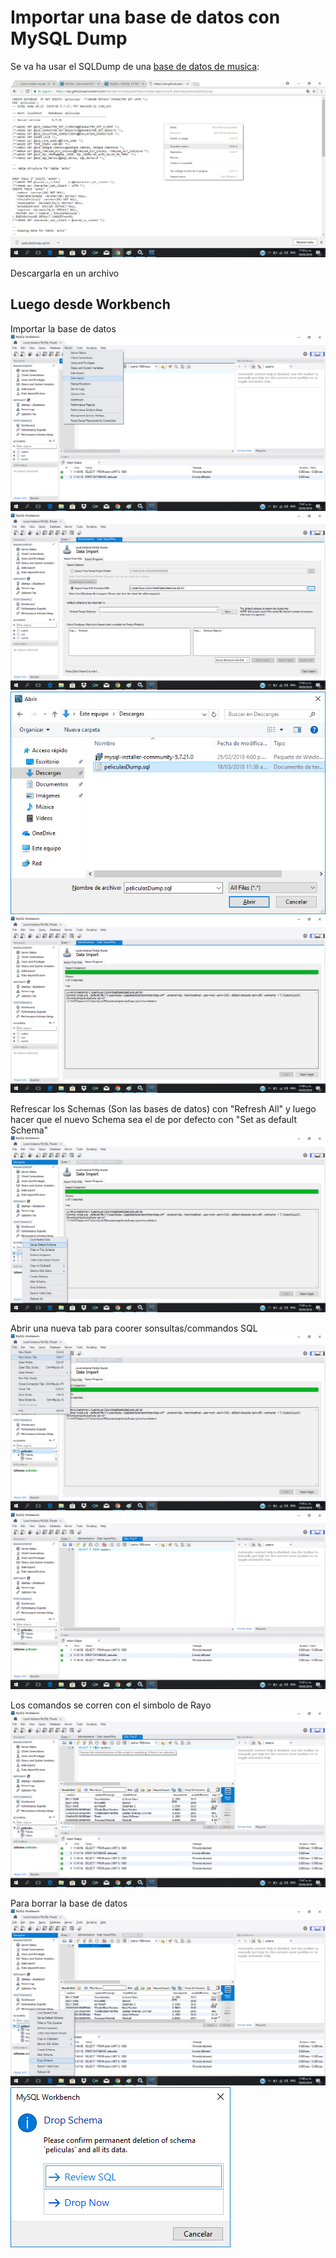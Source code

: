 # Importar una base de datos con MySQL Dump

Se va ha usar el SQLDump de una [base de datos de musica](https://raw.githubusercontent.com/lefunal/cursoBaseDeDatos/master/ejercicios/4-peliculas/peliculasDump.sql):

![alt text](./import00.png "Img")

Descargarla en un archivo

## Luego desde Workbench

Importar la base de datos
![alt text](./import1.png "Img")
![alt text](./import2.png "Img")
![alt text](./import3.png "Img")
![alt text](./import4.png "Img")

Refrescar los Schemas (Son las bases de datos) con "Refresh All" y luego hacer que el nuevo Schema sea el de por defecto con "Set as default Schema"
![alt text](./import5.png "Img")

Abrir una nueva tab para coorer sonsultas/commandos SQL
![alt text](./import6.png "Img")
![alt text](./import7.png "Img")

Los comandos se corren con el simbolo de Rayo
![alt text](./import8.png "Img")

Para borrar la base de datos
![alt text](./import9.png "Img")
![alt text](./import10.png "Img")
 
